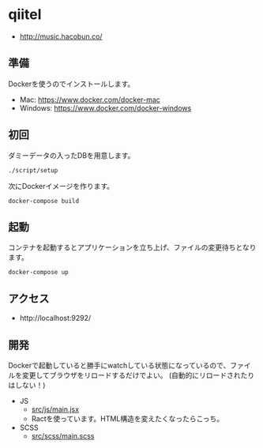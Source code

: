 # qiitel

- http://music.hacobun.co/

## 準備

Dockerを使うのでインストールします。

- Mac: https://www.docker.com/docker-mac
- Windows: https://www.docker.com/docker-windows

## 初回

ダミーデータの入ったDBを用意します。

```
./script/setup
```

次にDockerイメージを作ります。

```
docker-compose build
```

## 起動

コンテナを起動するとアプリケーションを立ち上げ、ファイルの変更待ちとなります。

```
docker-compose up
```

## アクセス

- http://localhost:9292/


## 開発

Dockerで起動していると勝手にwatchしている状態になっているので、ファイルを変更してブラウザをリロードするだけでよい。
(自動的にリロードされたりはしない！)

- JS
  - [src/js/main.jsx](https://github.com/Sixeight/qiitel/blob/master/src/js/main.jsx)
  - Ractを使っています。HTML構造を変えたくなったらこっち。
- SCSS
  - [src/scss/main.scss](https://github.com/Sixeight/qiitel/blob/master/src/scss/main.scss)
